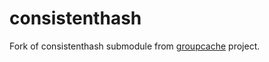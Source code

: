 # consistenthash
Fork of consistenthash submodule from [groupcache](https://github.com/golang/groupcache) project.
